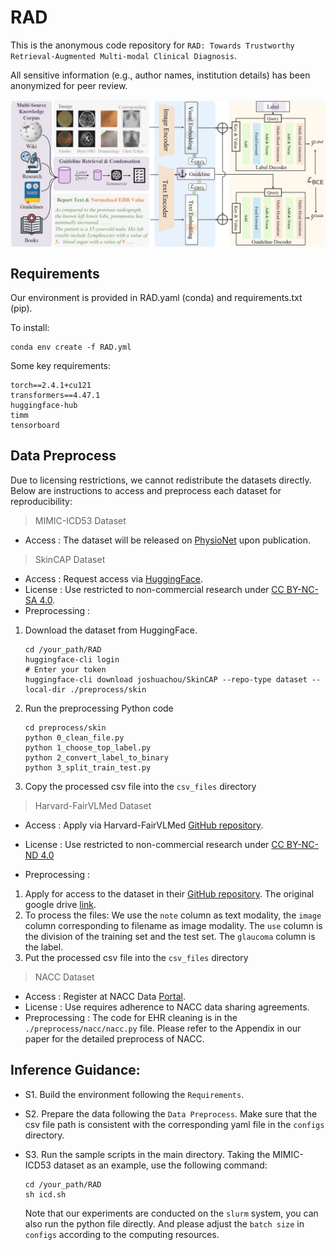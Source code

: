 # RAD
This is the anonymous code repository for `RAD: Towards Trustworthy Retrieval-Augmented Multi-modal Clinical Diagnosis`. 

All sensitive information (e.g., author names, institution details) has been anonymized for peer review.

<img src="docs/RAD_framework.jpg" alt="" align=center />


## Requirements

Our environment is provided in RAD.yaml (conda) and requirements.txt (pip).

To install:
```
conda env create -f RAD.yml
```

Some key requirements:
```
torch==2.4.1+cu121
transformers==4.47.1
huggingface-hub
timm
tensorboard 
```

## Data Preprocess

Due to licensing restrictions, we cannot redistribute the datasets directly. Below are instructions to access and preprocess each dataset for reproducibility:

> MIMIC-ICD53 Dataset
- Access : The dataset will be released on [PhysioNet](https://physionet.org/) upon publication.

> SkinCAP Dataset
- Access : Request access via [HuggingFace](https://huggingface.co/datasets/joshuachou/SkinCAP ).
- License : Use restricted to non-commercial research under [CC BY-NC-SA 4.0](https://creativecommons.org/licenses/by-nc-sa/4.0/).
- Preprocessing : 
1. Download the dataset from HuggingFace.
    ```
    cd /your_path/RAD
    huggingface-cli login
    # Enter your token
    huggingface-cli download joshuachou/SkinCAP --repo-type dataset --local-dir ./preprocess/skin
    ```
2. Run the preprocessing Python code
    ```
    cd preprocess/skin
    python 0_clean_file.py
    python 1_choose_top_label.py
    python 2_convert_label_to_binary
    python 3_split_train_test.py
    ```
3. Copy the processed csv file into the `csv_files` directory

> Harvard-FairVLMed Dataset
- Access : Apply via Harvard-FairVLMed [GitHub repository](https://github.com/Harvard-Ophthalmology-AI-Lab/FairCLIP ).

- License : Use restricted to non-commercial research under [CC BY-NC-ND 4.0](https://creativecommons.org/licenses/by-nc-nd/4.0/)

- Preprocessing : 
1. Apply for access to the dataset in their [GitHub repository](https://github.com/Harvard-Ophthalmology-AI-Lab/FairCLIP ). The original google drive [link](https://drive.google.com/drive/folders/1bkeifigwOAfnsLvup9mJOSNeA3WsvA2l). 
2. To process the files: We use the `note` column as text modality, the `image` column corresponding to filename as image modality. The `use` column is the division of the training set and the test set. The `glaucoma` column is the label.
3. Put the processed csv file into the `csv_files` directory


> NACC Dataset
- Access : Register at NACC Data [Portal](https://naccdata.org/).
- License : Use requires adherence to NACC data sharing agreements.
- Preprocessing : The code for EHR cleaning is in the `./preprocess/nacc/nacc.py` file. Please refer to the Appendix in our paper for the detailed preprocess of NACC.


## Inference Guidance:
- S1. Build the environment following the `Requirements`.

- S2. Prepare the data following the `Data Preprocess`. Make sure that the csv file path is consistent with the corresponding yaml file in the `configs` directory.

- S3. Run the sample scripts in the main directory. Taking the MIMIC-ICD53 dataset as an example, use the following command:
    ```
    cd /your_path/RAD
    sh icd.sh
    ```
    Note that our experiments are conducted on the `slurm` system, you can also run the python file directly. And please adjust the `batch size` in `configs` according to the computing resources.


 
